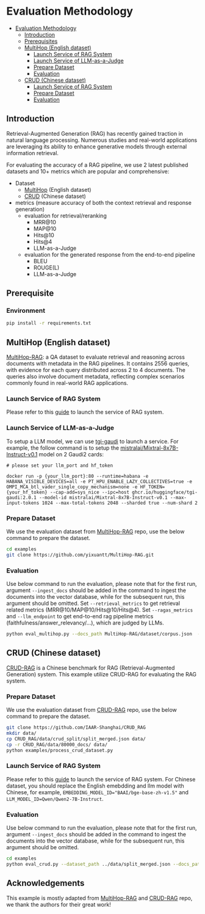 # Evaluation Methodology

<!-- TOC -->

- [Evaluation Methodology](#evaluation-methodology)
  - [Introduction](#introduction)
  - [Prerequisites](#prerequisites)
  - [MultiHop (English dataset)](#multihop)
    - [Launch Service of RAG System](#launch-service-of-rag-system)
    - [Launch Service of LLM-as-a-Judge](launch-service-of-llm)
    - [Prepare Dataset](#prepare-dataset)
    - [Evaluation](#evaluation)
  - [CRUD (Chinese dataset)](#crud)
    - [Launch Service of RAG System](#launch-service-of-rag-system)
    - [Prepare Dataset](#prepare-dataset)
    - [Evaluation](#evaluation)

<!-- /TOC -->

## Introduction

Retrieval-Augmented Generation (RAG) has recently gained traction in natural language processing. Numerous studies and real-world applications are leveraging its ability to enhance generative models through external information retrieval.

For evaluating the accuracy of a RAG pipeline, we use 2 latest published datasets and 10+ metrics which are popular and comprehensive:

- Dataset
  - [MultiHop](https://arxiv.org/pdf/2401.15391) (English dataset)
  - [CRUD](https://arxiv.org/abs/2401.17043) (Chinese dataset)
- metrics (measure accuracy of both the context retrieval and response generation)
  - evaluation for retrieval/reranking
    - MRR@10
    - MAP@10
    - Hits@10
    - Hits@4
    - LLM-as-a-Judge
  - evaluation for the generated response from the end-to-end pipeline
    - BLEU
    - ROUGE(L)
    - LLM-as-a-Judge

## Prerequisite

### Environment
```bash
pip install -r requirements.txt
```

## MultiHop (English dataset)

[MultiHop-RAG](https://arxiv.org/pdf/2401.15391): a QA dataset to evaluate retrieval and reasoning across documents with metadata in the RAG pipelines. It contains 2556 queries, with evidence for each query distributed across 2 to 4 documents. The queries also involve document metadata, reflecting complex scenarios commonly found in real-world RAG applications.

### Launch Service of RAG System
Please refer to this [guide](https://github.com/opea-project/GenAIExamples/blob/main/ChatQnA/README.md) to launch the service of RAG system.

### Launch Service of LLM-as-a-Judge

To setup a LLM model, we can use [tgi-gaudi](https://github.com/huggingface/tgi-gaudi) to launch a service. For example, the follow command is to setup the [mistralai/Mixtral-8x7B-Instruct-v0.1](https://huggingface.co/mistralai/Mixtral-8x7B-Instruct-v0.1) model on 2 Gaudi2 cards:

```
# please set your llm_port and hf_token

docker run -p {your_llm_port}:80 --runtime=habana -e HABANA_VISIBLE_DEVICES=all -e PT_HPU_ENABLE_LAZY_COLLECTIVES=true -e OMPI_MCA_btl_vader_single_copy_mechanism=none -e HF_TOKEN={your_hf_token} --cap-add=sys_nice --ipc=host ghcr.io/huggingface/tgi-gaudi:2.0.1 --model-id mistralai/Mixtral-8x7B-Instruct-v0.1 --max-input-tokens 1024 --max-total-tokens 2048 --sharded true --num-shard 2
```

### Prepare Dataset
We use the evaluation dataset from [MultiHop-RAG](https://github.com/yixuantt/MultiHop-RAG) repo, use the below command to prepare the dataset.
```bash
cd examples
git clone https://github.com/yixuantt/MultiHop-RAG.git
```

### Evaluation

Use below command to run the evaluation, please note that for the first run, argument `--ingest_docs` should be added in the command to ingest the documents into the vector database, while for the subsequent run, this argument should be omitted. Set `--retrieval_metrics` to get retrieval related metrics (MRR@10/MAP@10/Hits@10/Hits@4). Set `--ragas_metrics` and `--llm_endpoint` to get end-to-end rag pipeline metrics (faithfulness/answer_relevancy/...), which are judged by LLMs. 

```bash
python eval_multihop.py --docs_path MultiHop-RAG/dataset/corpus.json  --dataset_path MultiHop-RAG/dataset/MultiHopRAG.json --ingest_docs --retrieval_metrics --ragas_metrics --llm_endpoint http://{your_ip}:{your_llm_port}/generate
```

## CRUD (Chinese dataset)
[CRUD-RAG](https://arxiv.org/abs/2401.17043) is a Chinese benchmark for RAG (Retrieval-Augmented Generation) system. This example utilize CRUD-RAG for evaluating the RAG system.


### Prepare Dataset
We use the evaluation dataset from [CRUD-RAG](https://github.com/IAAR-Shanghai/CRUD_RAG) repo, use the below command to prepare the dataset.
```bash
git clone https://github.com/IAAR-Shanghai/CRUD_RAG
mkdir data/
cp CRUD_RAG/data/crud_split/split_merged.json data/
cp -r CRUD_RAG/data/80000_docs/ data/
python examples/process_crud_dataset.py
```

### Launch Service of RAG System
Please refer to this [guide](https://github.com/opea-project/GenAIExamples/blob/main/ChatQnA/README.md) to launch the service of RAG system. For Chinese dataset, you should replace the English emebdding and llm model with Chinese, for example, `EMBEDDING_MODEL_ID="BAAI/bge-base-zh-v1.5"` and `LLM_MODEL_ID=Qwen/Qwen2-7B-Instruct`.

### Evaluation
Use below command to run the evaluation, please note that for the first run, argument `--ingest_docs` should be added in the command to ingest the documents into the vector database, while for the subsequent run, this argument should be omitted.
```bash
cd examples
python eval_crud.py --dataset_path ../data/split_merged.json --docs_path ../data/80000_docs --ingest_docs
```

## Acknowledgements
This example is mostly adapted from [MultiHop-RAG](https://github.com/yixuantt/MultiHop-RAG) and [CRUD-RAG](https://github.com/IAAR-Shanghai/CRUD_RAG) repo, we thank the authors for their great work!
